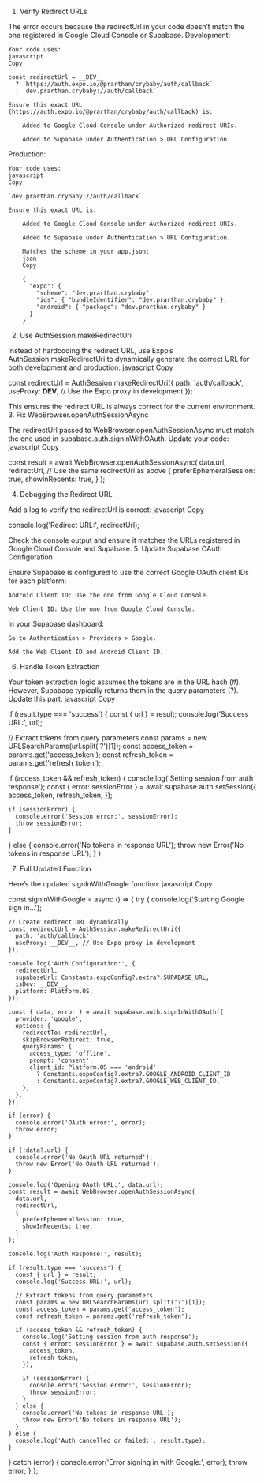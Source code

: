 1. Verify Redirect URLs

The error occurs because the redirectUrl in your code doesn’t match the one registered in Google Cloud Console or Supabase.
Development:

    Your code uses:
    javascript
    Copy

    const redirectUrl = __DEV__
      ? `https://auth.expo.io/@prarthan/crybaby/auth/callback`
      : `dev.prarthan.crybaby://auth/callback`

    Ensure this exact URL (https://auth.expo.io/@prarthan/crybaby/auth/callback) is:

        Added to Google Cloud Console under Authorized redirect URIs.

        Added to Supabase under Authentication > URL Configuration.

Production:

    Your code uses:
    javascript
    Copy

    `dev.prarthan.crybaby://auth/callback`

    Ensure this exact URL is:

        Added to Google Cloud Console under Authorized redirect URIs.

        Added to Supabase under Authentication > URL Configuration.

        Matches the scheme in your app.json:
        json
        Copy

        {
          "expo": {
            "scheme": "dev.prarthan.crybaby",
            "ios": { "bundleIdentifier": "dev.prarthan.crybaby" },
            "android": { "package": "dev.prarthan.crybaby" }
          }
        }

2. Use AuthSession.makeRedirectUri

Instead of hardcoding the redirect URL, use Expo’s AuthSession.makeRedirectUri to dynamically generate the correct URL for both development and production:
javascript
Copy

const redirectUrl = AuthSession.makeRedirectUri({
  path: 'auth/callback',
  useProxy: __DEV__, // Use the Expo proxy in development
});

This ensures the redirect URL is always correct for the current environment.
3. Fix WebBrowser.openAuthSessionAsync

The redirectUrl passed to WebBrowser.openAuthSessionAsync must match the one used in supabase.auth.signInWithOAuth. Update your code:
javascript
Copy

const result = await WebBrowser.openAuthSessionAsync(
  data.url,
  redirectUrl, // Use the same redirectUrl as above
  {
    preferEphemeralSession: true,
    showInRecents: true,
  }
);

4. Debugging the Redirect URL

Add a log to verify the redirectUrl is correct:
javascript
Copy

console.log('Redirect URL:', redirectUrl);

Check the console output and ensure it matches the URLs registered in Google Cloud Console and Supabase.
5. Update Supabase OAuth Configuration

Ensure Supabase is configured to use the correct Google OAuth client IDs for each platform:

    Android Client ID: Use the one from Google Cloud Console.

    Web Client ID: Use the one from Google Cloud Console.

In your Supabase dashboard:

    Go to Authentication > Providers > Google.

    Add the Web Client ID and Android Client ID.

6. Handle Token Extraction

Your token extraction logic assumes the tokens are in the URL hash (#). However, Supabase typically returns them in the query parameters (?). Update this part:
javascript
Copy

if (result.type === 'success') {
  const { url } = result;
  console.log('Success URL:', url);

  // Extract tokens from query parameters
  const params = new URLSearchParams(url.split('?')[1]);
  const access_token = params.get('access_token');
  const refresh_token = params.get('refresh_token');

  if (access_token && refresh_token) {
    console.log('Setting session from auth response');
    const { error: sessionError } = await supabase.auth.setSession({
      access_token,
      refresh_token,
    });

    if (sessionError) {
      console.error('Session error:', sessionError);
      throw sessionError;
    }
  } else {
    console.error('No tokens in response URL');
    throw new Error('No tokens in response URL');
  }
}

7. Full Updated Function

Here’s the updated signInWithGoogle function:
javascript
Copy

const signInWithGoogle = async () => {
  try {
    console.log('Starting Google sign in...');

    // Create redirect URL dynamically
    const redirectUrl = AuthSession.makeRedirectUri({
      path: 'auth/callback',
      useProxy: __DEV__, // Use Expo proxy in development
    });

    console.log('Auth Configuration:', {
      redirectUrl,
      supabaseUrl: Constants.expoConfig?.extra?.SUPABASE_URL,
      isDev: __DEV__,
      platform: Platform.OS,
    });

    const { data, error } = await supabase.auth.signInWithOAuth({
      provider: 'google',
      options: {
        redirectTo: redirectUrl,
        skipBrowserRedirect: true,
        queryParams: {
          access_type: 'offline',
          prompt: 'consent',
          client_id: Platform.OS === 'android'
            ? Constants.expoConfig?.extra?.GOOGLE_ANDROID_CLIENT_ID
            : Constants.expoConfig?.extra?.GOOGLE_WEB_CLIENT_ID,
        },
      },
    });

    if (error) {
      console.error('OAuth error:', error);
      throw error;
    }

    if (!data?.url) {
      console.error('No OAuth URL returned');
      throw new Error('No OAuth URL returned');
    }

    console.log('Opening OAuth URL:', data.url);
    const result = await WebBrowser.openAuthSessionAsync(
      data.url,
      redirectUrl,
      {
        preferEphemeralSession: true,
        showInRecents: true,
      }
    );

    console.log('Auth Response:', result);

    if (result.type === 'success') {
      const { url } = result;
      console.log('Success URL:', url);

      // Extract tokens from query parameters
      const params = new URLSearchParams(url.split('?')[1]);
      const access_token = params.get('access_token');
      const refresh_token = params.get('refresh_token');

      if (access_token && refresh_token) {
        console.log('Setting session from auth response');
        const { error: sessionError } = await supabase.auth.setSession({
          access_token,
          refresh_token,
        });

        if (sessionError) {
          console.error('Session error:', sessionError);
          throw sessionError;
        }
      } else {
        console.error('No tokens in response URL');
        throw new Error('No tokens in response URL');
      }
    } else {
      console.log('Auth cancelled or failed:', result.type);
    }
  } catch (error) {
    console.error('Error signing in with Google:', error);
    throw error;
  }
};